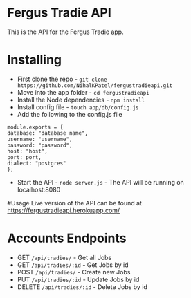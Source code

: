 # Fergus Tradie API

This is the API for the Fergus Tradie app.

# Installing
- First clone the repo - `git clone https://github.com/NihalKPatel/fergustradieapi.git`
- Move into the app folder - `cd fergustradieapi`
- Install the Node dependencies - `npm install`
- Install config file - `touch app/db/config.js`
- Add the following to the config.js file
```
module.exports = {
database: "database name",
username: "username",
password: "password",
host: "host",
port: port,
dialect: "postgres"
};
```
- Start the API - `node server.js` - The API will be running on localhost:8080

#Usage
Live version of the API can be found at https://fergustradieapi.herokuapp.com/

# Accounts Endpoints
- GET `/api/tradies/` - Get all Jobs
- GET `/api/tradies/:id` - Get Jobs by id
- POST `/api/tradies/` - Create new Jobs
- PUT `/api/tradies/:id` - Update Jobs by id
- DELETE `/api/tradies/:id` - Delete Jobs by id


